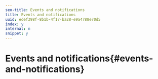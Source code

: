 ```yaml
---
seo-title: Events and notifications
title: Events and notifications
uuid: edef398f-8b1b-4f17-ba28-e9a4788e70d5
index: y
internal: n
snippet: y
---
```


# Events and notifications{#events-and-notifications}

